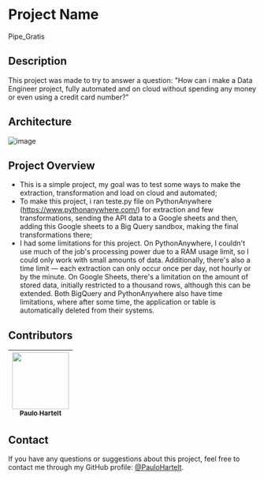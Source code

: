 # Project Name

Pipe_Gratis

## Description

This project was made to try to answer a question: "How can i make a Data Engineer project, fully automated and on cloud without spending any money or even using a credit card number?"

## Architecture

![image](https://github.com/user-attachments/assets/78b91759-d166-4c67-86d9-f2ee6fb5dada)

## Project Overview

- This is a simple project, my goal was to test some ways to make the extraction, transformation and load on cloud and automated;
- To make this project, i ran teste.py file on PythonAnywhere (https://www.pythonanywhere.com/) for extraction and few transformations, sending the API data to a Google sheets and then, adding this Google sheets to a Big Query sandbox, making the final transformations there;
- I had some limitations for this project. On PythonAnywhere, I couldn't use much of the job's processing power due to a RAM usage limit, so I could only work with small amounts of data. Additionally, there's also a time limit — each extraction can only occur once per day, not hourly or by the minute. On Google Sheets, there's a limitation on the amount of stored data, initially restricted to a thousand rows, although this can be extended. Both BigQuery and PythonAnywhere also have time limitations, where after some time, the application or table is automatically deleted from their systems.    

## Contributors

| [<img src="https://avatars.githubusercontent.com/u/95707984?v=4" width=115><br><sub>Paulo Hartelt</sub>](https://github.com/PauloHartelt) |
| :-----------------------------------------------------------------------------------------------------------------------------: |

## Contact

If you have any questions or suggestions about this project, feel free to contact me through my GitHub profile: [@PauloHartelt](https://github.com/PauloHartelt).
